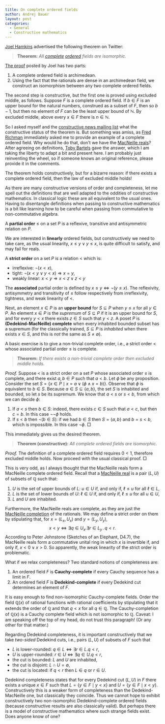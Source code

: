 ```yaml
---
title: On complete ordered fields
author: Andrej Bauer
layout: post
categories:
  - General
  - Constructive mathematics
---
```


[Joel Hamkins](http://jdh.hamkins.org) advertised the following theorem on Twitter:

> **Theorem:** *All [complete](https://en.wikipedia.org/wiki/Least-upper-bound_property) [ordered](https://en.wikipedia.org/wiki/Ordered_field) fields are isomorphic.*

[The proof](https://twitter.com/JDHamkins/status/1169935061480804352?s=20) posted by Joel has two parts:

1. A complete ordered field is archimedean.
2. Using the fact that the rationals are dense in an archimedean field, we construct an isomorphism between any two complete ordered fields.

The second step is constructive, but the first one is proved using excluded middle, as follows. Suppose $F$ is a complete ordered field. If $b \in F$ is an upper bound for the natural numbers, construed as a subset of $F$, then so $b - 1$, but then no element of $F$ can be the least upper bound of $\mathbb{N}$. By excluded middle, above every $x \in F$ there is $n \in \mathbb{N}$.

So I asked myself and the [constructive news mailing list](https://groups.google.com/forum/#!topic/constructivenews/4jncQ9axrxI) what the constructive status of the theorem is. But something was amiss, as [Fred Richman](http://math.fau.edu/richman/) immediately asked me to provide an example of a complete ordered field. Why would he do that, don't we have the [MacNeille reals](https://ncatlab.org/nlab/show/MacNeille+real+number)? After agreeing on definitions, [Toby Bartels](http://tobybartels.name) gave the answer, which I am taking the liberty to adapt a bit and present here. I am probably just reinventing the wheel, so if someone knows an original reference, please provide it in the comments.

The theorem holds constructively, but for a bizarre reason: if there exists a complete ordered field, then the law of excluded middle holds!

<!--more-->

As there are many constructive versions of order and completeness, let me spell out the definitions that are well adapted to the oddities of constructive mathematics. In classical logic these are all equivalent to the usual ones. Having to disentangle definitions when passing to constructive mathematics is a bit like learning how to be careful when passing from commutative to non-commutative algebra.

A **partial order** $\leq$ on a set $P$ is a reflexive, transitive and antisymmetric relation on $P$.

We are interested in **linearly** ordered fields, but constructively we need to take care, as the usual linearity, $x \leq y \lor y \leq x$, is quite difficult to satisfy, and may fail for reals.

A **strict order** on a set $P$ is a relation $<$ which is:

* irreflexive: $\lnot (x < x)$,
* tight: $\lnot (x < y \lor y < x) \Rightarrow x = y$,
* weakly linear: $x < y \Rightarrow x < z \lor z < y$

The **associated** partial order is defined by $x \leq y \Leftrightarrow \lnot (y \leq x)$. The reflexivity, antisymmetry and transitivity of $\leq$ follow respectively from irreflexivity, tightness, and weak linearity of $<$.

Next, an element $x \in P$ is an **upper bound** for $S \subseteq P$ when $y \leq x$ for all $y \in P$. An element $x \in P$ is the *supremum* of $S \subseteq P$ if it is an upper bound for $S$, and for every $y < x$ there exists $z \in S$ such that $y < z$. A poset $P$ is **(Dedekind-MacNeille) complete** when every inhabited bounded subset has a supremum (for the classically trained, $S \subseteq P$ is *inhabited* when there exists $x \in S$, and this is *not* the same as $S \neq \emptyset$).

A basic exercise is to give a non-trivial complete order, i.e., a strict order $<$ whose associated partial order $\leq$ is complete.

> **Theorem:** *If there exists a non-trivial complete order then excluded middle holds.*

*Proof.* Suppose $<$ is a strict order on a set $P$ whose associated order $\leq$ is complete, and there exist $a, b \in P$ such that $a < b$. Let $\phi$ be any proposition. Consider the set $S = \lbrace x \in P \mid x = a \lor (\phi \land x = b)\rbrace$. Observe that $\phi$ is equivalent to $b \in S$. Because $a \in S \subseteq \lbrace a, b\rbrace$, the set $S$ is inhabited and bounded, so let $s$ be its supremum. We know that $a < s$ or $s < b$, from which we can decide $\phi$:

1. If $a < s$ then $b \in S$: indeed, there exists $c \in S$ such that $a < c$, but then $c = b$. In this case $\lnot\lnot\phi$ holds.
2. If $s < b$ then $\lnot(b \in S)$: if we had $b \in S$ then $S = \lbrace a, b \rbrace$ and $b = s < b$, which is impossible. In this case $\lnot\phi$. $\Box$

This immediately gives us the desired theorem.

> **Theorem (constructive):** *All complete ordered fields are isomorphic.*

*Proof.* The definition of a complete ordered field requires $0 < 1$, therefore excluded middle holds. Now proceed with the usual classical proof. $\Box$

This is very odd, as I always thought that the MacNeille reals form a MacNeille complete ordered field. Recall that a [MacNeille real](https://ncatlab.org/nlab/show/MacNeille+real+number) is a pair $(L, U)$ of subsets of $\mathbb{Q}$ such that:

1. $U$ is the set of upper bounds of $L$: $u \in U$ if, and only if, $\ell \leq u$ for all $\ell \in L$,
2. $L$ is the set of lower bounds of $U$: $\ell \in U$ if, and only if, $\ell \leq u$ for all $u \in U$,
3. $L$ and $U$ are inhabited.

Furthermore, the MacNeille reals are complete, as they are just the [MacNeille completion](https://ncatlab.org/nlab/show/MacNeille+completion) of the rationals. We may define a strict order on them by
stipulating that, for $x = (L_x, U_x)$ and $y = (L_y, U_y)$,
$$x < y \iff \exists q \in U_x . \exists r \in L_y \,.\, q < r.$$
According to Peter Johnstone (Sketches of an Elephant, D4.7), the MacNeille reals form a commutative unital ring in which $x$ is invertible if, and only if, $x < 0 \lor x > 0$. So apparently, the weak linearity of the strict order is problematic.

What if we relax completeness? Two standard notions of completeness are:

1. An ordered field $F$ is **Cauchy-complete** if every Cauchy sequence has a limit in $F$.
2. An ordered field $F$ is **Dedekind-complete** if every Dedekind cut determines an element of $F$.

It is easy enough to find non-isomorphic Cauchy-complete fields. Order the field $\mathbb{Q}(x)$ of rational functions with rational coefficients by stipulating that it extends the order of $\mathbb{Q}$ and that $q < x$ for all $q \in \mathbb{Q}$. The Cauchy-completion of $\mathbb{Q}(x)$ is a Cauchy complete field which is not isomorphic to $\mathbb{Q}$. Caveat: I am speaking off the top of my head, do not trust this paragraph! (Or any other for that matter.)

Regarding Dedekind completeness, it is important constructively that we take
*two-sided* Dedekind cuts, i.e., pairs $(L, U)$ of subsets of $F$ such that

* $L$ is lower-rounded: $q \in L \iff \exists r \in L . q < r$,
* $U$ is upper-rounded: $r \in U \iff \exists q \in U . q < r$,
* the cut is bounded: $L$ and $U$ are inhabited,
* the cut is disjoint: $L \cap U = \emptyset$,
* the cut is located: if $q < r$ then $L \in q$ or $r \in U$.

Dedekind completeness states that for every Dedekind cut $(L, U)$ in $F$ there exists a unique $x \in F$ such that $L = \lbrace y \in F \mid y < x\rbrace$ and $U = \lbrace y \in F \mid x < y\rbrace$. Constructively this is a weaker form of completeness than the Dedekind-MacNeille one, but classically they coincide. Thus we cannot hope to exhibit constructively two non-isomorphic Dedekind-complete ordered fields (because constructive results are also classically valid). But perhaps there is a model of constructive mathematics where such strange fields exist. Does anyone know of one?

